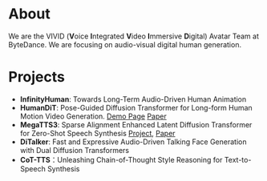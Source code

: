 # About
We are the VIVID (**V**oice **I**ntegrated **V**ideo **I**mmersive **D**igital) Avatar Team at ByteDance. We are focusing on audio-visual digital human generation.

# Projects 
- **InfinityHuman**: Towards Long-Term Audio-Driven Human Animation 
- **HumanDiT**: Pose-Guided Diffusion Transformer for Long-form Human Motion Video Generation. [Demo Page](https://agnjason.github.io/HumanDiT-page/)  [Paper](https://arxiv.org/abs/2502.04847) 
- **MegaTTS3**: Sparse Alignment Enhanced Latent Diffusion Transformer for Zero-Shot Speech Synthesis [Project](https://github.com/bytedance/MegaTTS3), [Paper](https://arxiv.org/abs/2502.18924)
- **DiTalker**: Fast and Expressive Audio-Driven Talking Face Generation with Dual Diffusion Transformers
- **CoT-TTS**：Unleashing Chain-of-Thought Style Reasoning for Text-to-Speech Synthesis
